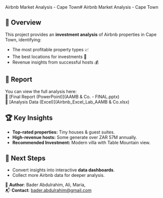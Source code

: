 Airbnb Market Analysis - Cape Town# Airbnb Market Analysis - Cape Town

## 📌 Overview
This project provides an **investment analysis** of Airbnb properties in Cape Town, identifying:
- The most profitable property types 📈
- The best locations for investments 🏡
- Revenue insights from successful hosts 💰

## 📄 Report
You can view the full analysis here:  
📎 [Final Report (PowerPoint)](AAMB & Co. - FINAL.pptx)  
📎 [Analysis Data (Excel)](Airbnb_Excel_Lab_AAMB & Co.xlsx)

## 🏆 Key Insights
- **Top-rated properties:** Tiny houses & guest suites.
- **High-revenue hosts:** Some generate over ZAR 57M annually.
- **Recommended Investment:** Modern villa with Table Mountain view.

## 🚀 Next Steps
- Convert insights into interactive **data dashboards**.
- Collect more Airbnb data for deeper analysis.

🔗 **Author**: Bader Abdulrahim, Ali, Maria,   
📬 **Contact**: bader.abdulrahim@gmail.com
